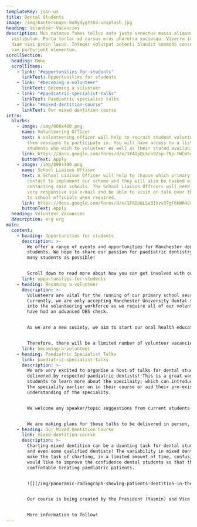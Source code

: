 ```yaml
---
templateKey: join-us
title: Dental Students
image: /img/bantersnaps-9o8ydygtt64-unsplash.jpg
heading: Volunteer Vacancies
description: Mus natoque fames tellus ante justo senectus massa aliquam
  vestibulum. Porta tortor ad cursus eros pharetra sociosqu. Viverra interdum
  diam nisi proin lacus. Integer volutpat potenti blandit commodo consectetuer
  nam parturient elementum.
scrollSection:
  heading: Menu
  scrollItems:
    - link: "#opportunities-for-students"
      linkText: Opportunities for students
    - link: "#becoming-a-volunteer"
      linkText: Becoming a volunteer
    - link: "#paediatric-specialist-talks"
      linkText: Paediatric specialist talks
    - link: "#mixed-dentition-course"
      linkText: Our mixed dentition course
intro:
  blurbs:
    - image: /img/800x480.png
      name: Volunteering Officer
      text: A volunteering officer will help to recruit student volunteers and assign
        them sessions to participate in. You will have access to a list of
        students who wish to volunteer as well as their stated availability.
      link: https://docs.google.com/forms/d/e/1FAIpQLScn92sp-7Np-tWCm5g9loXMM9QPqTz_XUHQ0skJaSTbaCCtkg/viewform
      buttonText: Apply
    - image: /img/800x480.png
      name: School Liaison Officer
      text: A School Liaison Officer will help to choose which primary schools we will
        contact to implement our scheme and they will also be tasked with
        contacting said schools. The School Liaison Officers will need to be
        very responsive via e-mail and be able to visit or talk over the phone
        to school officials when required.
      link: https://docs.google.com/forms/d/e/1FAIpQLSe31Vvv37gf6kWR4CubG3VLEc5MAbHE5-hs92R7Pwc_Ft53yQ/viewform
      buttonText: Apply
  heading: Volunteer Vacancies
  description: erg erg
main:
  content:
    - heading: Opportunities for students
      description: >-
        We offer a range of events and opportunities for Manchester dental
        students. We hope to share our passion for paediatric dentistry with as
        many students as possible!


        Scroll down to read more about how you can get involved with our society!
      link: opportunities-for-students
    - heading: Becoming a volunteer
      description: >-
        Volunteers are vital for the running of our primary school sessions.
        Currently, we are only accepting Manchester University dental students
        into the volunteering workforce as we require all of our volunteers to
        have had an advanced DBS check.


        As we are a new society, we aim to start our oral health education sessions in a limited number of schools. Once we have established which aspects of our sessions work or could be improved, we will then expand our sessions to more primary schools in the Manchester area. 


        Therefore, there will be a limited number of volunteer vacancies in our first year of operation. We will advertise all volunteering vacancies on this website and on social media - please keep an eye out!
      link: becoming-a-volunteer
    - heading: Paediatric Specialist Talks
      link: paediatric-specialist-talks
      description: >-
        We are very excited to organise a host of talks for dental students,
        delivered by respected paediatric dentists! This is a great way for
        students to learn more about the specilaity; which can introduce them to
        the speciality earlier on in their course or aid their pre-exisitng
        understanding of the speciality. 


        We welcome any speaker/topic suggestions from current students! Suggestions can be sent to mpdss@gmail.com to be picked up by our Speakers Co-ordinator (Saif).


        We are making plans for these talks to be delivered in person, however, if this is not possible (due to the COVID-19 situation) then we will aim to deliver the talks online. Either way, we will ensure that the talks are both engaging and informative.
    - heading: Our Mixed Dentition Course
      link: mixed-dentition-course
      description: >-
        Charting mixed dentition can be a daunting task for dental students -
        and even some qualified dentists! The variability in mixed dentition can
        make the task of charting, in a limited amount of time, confusing. We
        would like to improve the confidence dental students so that they feel
        comfrotable treating paediatric patients.


        ![](/img/panoramic-radiograph-showing-patients-dentition-in-the-mixed-dentition-phase-with.png)


        Our course is being created by the President (Yasmin) and Vice President (Sabina), along with the expertise and assistance of Dr. Siobhan Barry - an experienced paediaric consultatnt at the University Dental Hospital of Manchester.


        More information to follow!
---
```


